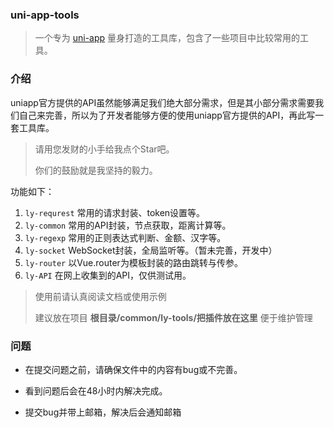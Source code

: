 ### uni-app-tools

> 一个专为 [uni-app](https://uniapp.dcloud.io/) 量身打造的工具库，包含了一些项目中比较常用的工具。



### 介绍

uniapp官方提供的API虽然能够满足我们绝大部分需求，但是其小部分需求需要我们自己来完善，所以为了开发者能够方便的使用uniapp官方提供的API，再此写一套工具库。

> 请用您发财的小手给我点个Star吧。
>
> 你们的鼓励就是我坚持的毅力。

功能如下：



1. `ly-requrest` 常用的请求封装、token设置等。
2. `ly-common` 常用的API封装，节点获取，距离计算等。
3. `ly-regexp` 常用的正则表达式判断、金额、汉字等。
4. `ly-socket` WebSocket封装，全局监听等。（暂未完善，开发中）
5. `ly-router` 以Vue.router为模板封装的路由跳转与传参。
6. `ly-API` 在网上收集到的API，仅供测试用。

> 使用前请认真阅读文档或使用示例
>
> 建议放在项目  **根目录/common/ly-tools/把插件放在这里**  便于维护管理



### 问题

- 在提交问题之前，请确保文件中的内容有bug或不完善。

- 看到问题后会在48小时内解决完成。
- 提交bug并带上邮箱，解决后会通知邮箱

